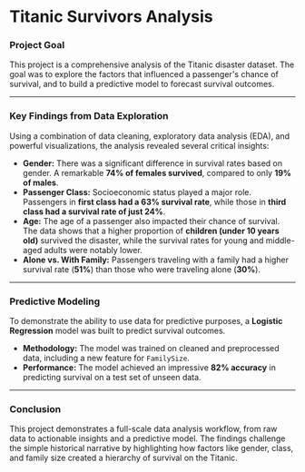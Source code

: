 # Titanic Survivors Analysis

### Project Goal
This project is a comprehensive analysis of the Titanic disaster dataset. The goal was to explore the factors that influenced a passenger's chance of survival, and to build a predictive model to forecast survival outcomes.

---

### Key Findings from Data Exploration
Using a combination of data cleaning, exploratory data analysis (EDA), and powerful visualizations, the analysis revealed several critical insights:

* **Gender:** There was a significant difference in survival rates based on gender. A remarkable **74% of females survived**, compared to only **19% of males**.
* **Passenger Class:** Socioeconomic status played a major role. Passengers in **first class had a 63% survival rate**, while those in **third class had a survival rate of just 24%**.
* **Age:** The age of a passenger also impacted their chance of survival. The data shows that a higher proportion of **children (under 10 years old)** survived the disaster, while the survival rates for young and middle-aged adults were notably lower.
* **Alone vs. With Family:** Passengers traveling with a family had a higher survival rate (**51%**) than those who were traveling alone (**30%**).

---

### Predictive Modeling
To demonstrate the ability to use data for predictive purposes, a **Logistic Regression** model was built to predict survival outcomes.

* **Methodology:** The model was trained on cleaned and preprocessed data, including a new feature for `FamilySize`.
* **Performance:** The model achieved an impressive **82% accuracy** in predicting survival on a test set of unseen data.

---

### Conclusion
This project demonstrates a full-scale data analysis workflow, from raw data to actionable insights and a predictive model. The findings challenge the simple historical narrative by highlighting how factors like gender, class, and family size created a hierarchy of survival on the Titanic.
